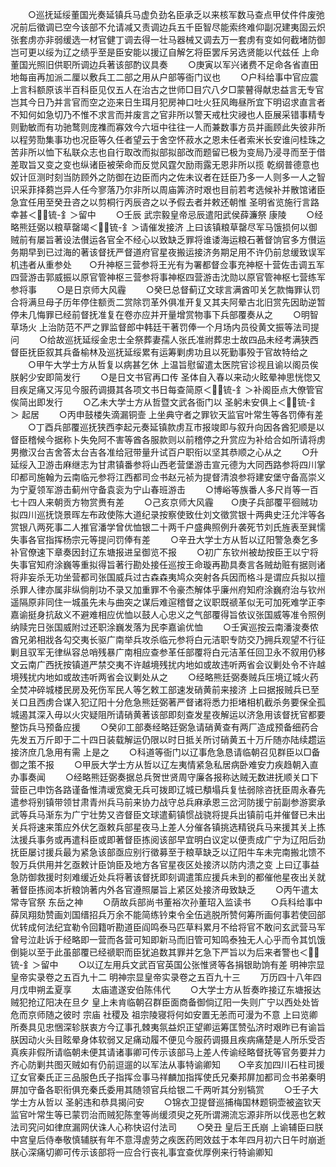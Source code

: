 <!-- { "loadSidebar": true } -->
　　○巡抚延绥董国光奏延镇兵马虚负劲名臣承乏以来核军数马查点甲仗件件废弛况前后徵调已空今该部不允请减又责调边兵五千臣智尽能索终难仰副况建夷固云炽张套虏亦非弱缓选一材官健丁调去得一壮马器械又调去万一套虏有变如何截堵防御岂可更以绥为辽之绩乎至是臣安能以援辽自解乞将臣罢斥另选贤能以代兹任  上命董国光照旧供职所调边兵著该部酌议具奏
　　○庚寅以军兴诸费不足命各省直田地每亩再加派二厘以敷兵工二部之用从户部等衙门议也
　　○户科给事中官应震上言科额原该半百科臣见仅五人在治古之世师□目穴八夕□蒙瞽得献忠益言无专官岂其今日乃并言官而空之迩来日生珥月犯房神口吐火狂风晦昼所宜下明诏求直言者不知何如急切乃不惟不求言而并废言之官非所以警天戒杜灾祲也人臣展采错事精专则勤敏而有功驰鹜则庞襍而寡效今六垣中往往一人而兼数事方员并画顾此失彼非所以程劳勚集事功也况臣等久任者望云于舍空怀菽水之恩未任者索米长安谁问桂珠之苦非所以恤下私联众志也自行取改而拟部拟部改而题留已极为变局乃浸寻而至于借差取旨又变之变也纵诸臣被荣命而反觉风霆欠励雨露无恩非所以揽  乾纲普德意也奴计叵测时刻当防顾外之防御在边臣而内之佐未议者在廷臣乃多一人则多一人之智识采菲择蒭岂异人任今寥落乃尔非所以周庙筭济时艰也目前若考选候补并散馆诸臣急宜任用至癸丑咨之以剪桐行丙辰咨之以予假去者并敕还朝惟  圣明省览施行言路幸甚＜锍-釒＞留中
　　○壬辰  武宗毅皇帝忌辰遣阳武侯薛濂祭  康陵
　　○经略熊廷弼以粮草罄竭＜锍-釒＞请催发接济  上曰该镇粮草罄尽军马饿损何以御贼前有屡旨著设法儧运各官全不经心以致缺乏罪将谁诿海运粮石著督饷官多方儧运务期早到已过海的著该督抚严督道府官星夜搬运接济务期足用不许仍前怠缓致误军机违者从重参处　　○升神枢三营参将王光有为署都督佥事充神枢十营佐击调五军四营游击郭威振以原官管神枢三营参将事神枢四营游击沈勋以原官管神枢七营练军参将事
　　○是日京师大风霾
　　○癸巳总督蓟辽文球言满酋叩关乞款悔罪认罚合将满旦母子历年停住额贡二赏除罚革外俱准开复又其夫阿晕古北旧赏先因助逆暂停未几悔罪已经前督抚准复在卷亦应并开量增赏物事下兵部覆奏从之
　　○明智草场火  上治防范不严之罪监督郎中韩廷干著罚俸一个月场内员役黄文振等法司提问
　　○给故巡抚延绥金忠士全祭葬妻孺人张氏准祔葬忠士故四品未经考满狭西督臣抚臣叙其兵备榆林及巡抚延绥累有运筹剿虏功且以死勤事殁于官故特给之
　　○甲午大学士方从哲复以病甚乞休  上温旨慰留遣太医院官诊视且谕以阁员俟朕躬少安即简发行
　　○是日文书官再口传  圣体自入春以来动火眩晕神思恍惚又目疾足痛又泻见今服药调摄其各项文书日每查简原＜锍-釒＞补阁臣点大僚管官俟简出即发行
　　○乙未大学士方从哲暨文武各衙门以  圣躬未安俱上＜锍-釒＞  起居
　　○丙申鼓楼失滴漏铜壸  上坐典守者之罪钦天监官叶常生等各罚俸有差
　　○丁酉兵部覆巡抚狭西李起元奏延镇款虏互市报竣即与叙升向因各酋犯顺是以督臣稽候今据称卜失免阿不害等酋各服款则以前稽停之升赏应为补给合如所请将虏男撤汉台吉舍答太台吉各准给冠带量升试百户职衔以坚其恭顺之心从之
　　○升延绥入卫游击麻继志为甘肃镇番参将山西老营堡游击宣元德为大同西路参将四川掌印都司施翰为云南临元参将江西都司佥书赵元祯为提督清浪参将建安堡守备高崇义为宁夏领军游击蓟州守备袁衮为宁山春班游击
　　○博峪等族番人多尺肖等一百七十四人来朝贡方物赏赉有差
　　○己亥京师大风霾　　○庚子兵部覆平徊贼功拟四川巡抚饶景晖左布政使陈大道纪录按察使致仕刘文徵赏银十两典史汪允泮等各赏银八两死事二人推官潘学曾优恤银二十两千户盛典照例升袭死节刘氏旌表至巽懦失事各官指挥杨宗元等提问罚俸有差
　　○辛丑大学士方从哲以辽阳警急奏乞多补官僚速下章奏因封辽东塘报进呈御览不报
　　○初广东钦州被劫按臣王以宁将失事官知府涂巍等重拟得旨著行勘处接任巡按王命璇再勘具奏言各贼劫赃有据则诸将非妄杀无功坐营都司张国威兵过古森森夷鸠众突射各兵因而格斗是谓应兵拟以擅杀罪人律亦属非纵倘削功不录又加重罪不令豪杰解体乎廉州府知府涂巍府治与钦州遥隔原非同住一城虽先未与曲突之谋后难逭稽督之议职既禠革似无可加死难学正李嘉谕挺身抗敌义不避难相应优恤以鼓人心忠义之气部覆得旨依议张国威等准令照例纳赎完日张国威附过还职涂巍发落为民李嘉谕优恤
　　○壬寅巡按云南潘浚奏侬酋兄弟相戕各勾交夷长驱广南举兵攻杀临元参将白元洁职专防交乃拥兵观望不行征剿且驭军无律纵容总哨残暴广南相应查参革任部覆将白元洁革任回卫永不叙用仍移文云南广西抚按镇道严禁交夷不许越境残扰内地如或故违听两省会议剿处令不许越境残扰内地如或故违听两省会议剿处从之
　　○经略熊廷弼奏贼兵压境辽城火药全焚冲碎城楼民房及死伤军民人等乞敕工部速发硝黄前来接济  上曰据报贼兵已至关口且西虏合谋入犯辽阳十分危急熊廷弼著严督诸将悉力拒堵相机截杀务要保全孤城遏其深入毋以火灾疑阻所请硝黄著该部即刻查发星夜解运以济急用该督抚官都要整饬兵马预备应援
　　○癸卯工部奏经略廷弼急请硝黄查有两厂造成预备细药合先发五万斤即于二十四日装载解运仍限以时日抵关所讨硝黄五十万斤随亦陆续趱运接济庶几急用有需  上是之
　　○科道等衙门以辽事危急恳请临朝召见群臣以□备御之策不报
　　○甲辰大学士方从哲以辽左夷情紧急私居病卧难安力疾趋朝入直办事奏闻
　　○经略熊廷弼奏据总兵贺世贤周守廉各报称达贼无数进抚顺关口下营臣己申饬各路谨备惟清叆宽奠无兵可拨即辽城已頺塌兵复怯弱除咨抚臣周永春先遣参将别镇带领甘肃青州兵马前来协力战守总兵麻承恩三岔河防援宁前副参游窦承武等兵马渐东为广宁壮势又咨督臣文球遣蓟镇惯战骁将提兵出镇前屯并催督已未出关兵将速来策应外伏乞亟敕兵部星夜马上差人分催各镇挑选精锐兵马来援其关上拣汰援兵事务或再遣科臣或即著督臣拣阅该部早宜明白议定以便责成广宁为辽阳后劲抚臣屡讨援兵最为紧急该部亟应别行徵募至于粮草缺乏以辽阳牛车未完南搬北馈不彀万兵供用并乞亟敕计臣饷臣及地方各官星夜区处接济以防内溃之变  上曰辽事益急防御救援时刻难缓近处兵将著该督抚即刻调遣策应援兵未到的都催他星夜出关就著督臣拣阅本折粮饷著内外各官遵照屡旨上紧区处接济毋致缺乏
　　○丙午遣太常寺官祭  东岳之神
　　○荫故兵部尚书董裕次孙董玿入监读书
　　○兵科给事中薛凤翔劾赞画刘国缙招兵万余不能简练钤束令全伍逃脱所赞何筹所画何事若使回部优转成何法纪宜勒令回籍听勘道臣阎鸣泰马匹草料累月不给将官不敢问玄武营马军曾号泣赴诉于经略即一营而各营可知即新马而旧管可知鸣泰独无人心乎而令其饥饿倒毙以至于此虽部覆已经禠职而臣犹追数其罪并乞急下严旨以为后来者警也＜锍-釒＞留中
　　○以辽左用兵文武百官英国公张惟贤等各捐银助饷有差
明神宗显皇帝实录卷之五百九十二
明神宗显皇帝实录卷之五百九十三
　　万历四十八年四月戊申朔孟夏享
　　太庙遣遂安伯陈伟代
　　○大学士方从哲奏昨接辽东塘报达贼犯抢辽阳决在旦夕  皇上未肯临朝召群臣面商备御倘辽阳一失则广宁以西处处皆危而京师随之彼时  宗庙  社稷及  祖宗陵寝将何如安置无恙而可漫为不意  上曰览卿所奏具见忠悃深轸朕衷方今辽事孔棘夷氛益炽正望卿运筹匡赞弘济时艰昨已有谕旨朕因动火头目眩晕身体软弱又足痛动履不便见今服药调摄且疾病痛楚是人所乐受否真疾非假所请临朝未便其请诸事卿可传示该部马上差人传谕经略督抚等官务要并力齐心防剿共图灭贼如有仍前逗遛的以军法从事特谕卿知　　○辛亥加四川石柱司援辽女官秦氏正三品服色氏子指挥佥事马祥麟加指挥使氏兄秦邦屏加都司佥书弟秦明屏加守备各职衔俱充秦氏委用其随领官兵给银二千两听其分别犒赏
　　○壬子大学士方从哲以  圣躬违和恭具揭问安
　　○锦衣卫提督巡捕梅国林题铜壶被盗钦天监官叶常生等已蒙罚治而贼犯陈奎等尚缓须臾之死所谓溯流忘源非所以伐恶也乞敕法司究问如律庶漏网伏诛人心称快诏付法司
　　○癸丑  皇后王氏崩  上谕辅臣曰朕中宫皇后侍奉敬慎辅朕有年不意淂虗劳之疾医药罔效兹于本年四月初六日午时崩逝朕心深痛切卿可传示该部将一应合行丧礼事宜查优厚例来行特谕卿知
